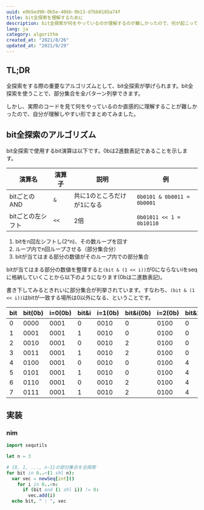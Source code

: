 ```yaml
---
uuid: e0b5ed90-0b5e-406b-9b13-d7bb0185a74f
title: bit全探索を理解するために
description: bit全探索が何をやっているのか理解するのが難しかったので、何が起こっているのかをまとめた
lang: ja
category: algorithm
created_at: "2021/8/26"
updated_at: "2021/9/29"
---
```


## TL;DR

全探索をする際の重要なアルゴリズムとして、bit全探索が挙げられます。bit全探索を使うことで、部分集合を全パターン列挙できます。

しかし、実際のコードを見て何をやっているのか直感的に理解することが難しかったので、自分が理解しやすい形でまとめてみました。

## bit全探索のアルゴリズム

bit全探索で使用するbit演算は以下です。0bは2進数表記であることを示します。

| 演算名            | 演算子 | 説明                       | 例                         |
| ----------------- | ------ | -------------------------- | -------------------------- |
| bitごとのAND      | `&`    | 共に1のところだけが1になる | `0b0101 & 0b0011 = 0b0001` |
| bitごとの左シフト | `<<`   | 2倍                        | `0b01011 << 1 = 0b10110`   |

1. bitをn回左シフトし(2^n)、その数ループを回す
2. ループ内でn回ループさせる（部分集合分）
3. bitが当てはまる部分の数値がそのループ内での部分集合

bitが当てはまる部分の数値を整理すると`(bit & (1 << i))`が0にならないiをseqに格納していくことから以下のようになります(0bは二進数表記)。

書き下してみるときれいに部分集合が列挙されています。すなわち、`(bit & (1 << i))`はbitが一致する場所は0以外になる、ということです。

| bit | bit(0b) | i=0(0b) | bit&i | i=1(0b) | bit&i(0b) | i=2(0b) | bit&2 | array   |
| --- | ------- | ------- | ----- | ------- | --------- | ------- | ----- | ------- |
| 0   | 0000    | 0001    | 0     | 0010    | 0         | 0100    | 0     | ()      |
| 1   | 0001    | 0001    | 1     | 0010    | 0         | 0100    | 0     | (0)     |
| 2   | 0010    | 0001    | 0     | 0010    | 2         | 0100    | 0     | (1)     |
| 3   | 0011    | 0001    | 1     | 0010    | 2         | 0100    | 0     | (0,1)   |
| 4   | 0100    | 0001    | 0     | 0010    | 0         | 0100    | 4     | (2)     |
| 5   | 0101    | 0001    | 1     | 0010    | 0         | 0100    | 4     | (0,2)   |
| 6   | 0110    | 0001    | 0     | 0010    | 2         | 0100    | 4     | (1,2)   |
| 7   | 0111    | 0001    | 1     | 0010    | 2         | 0100    | 4     | (0,1,2) |

## 実装

### nim

```nim
import sequtils

let n = 3

# {0, 1, ..., n-1}の部分集合を全探索
for bit in 0..<(1 shl n):
  var vec = newSeq[int]()
    for i in 0..<n:
      if (bit and (1 shl i)) != 0:
        vec.add(i)
  echo bit, " : ", vec
```